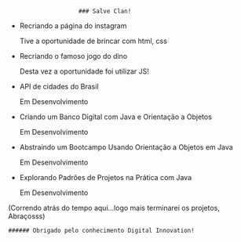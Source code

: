 						### Salve Clan!

- Recriando a página do instagram

	Tive a oportunidade de brincar com html, css

- Recriando o famoso jogo do dino

	Desta vez a oportunidade foi utilizar JS!

- API de cidades do Brasil

	Em Desenvolvimento
	
	
- Criando um Banco Digital com Java e Orientação a Objetos

	Em Desenvolvimento
	
- Abstraindo um Bootcampo Usando Orientação a Objetos em Java

	Em Desenvolvimento
	
- Explorando Padrões de Projetos na Prática com Java

	Em Desenvolvimento
	
(Correndo atrás do tempo aqui...logo mais terminarei os projetos, Abraçosss)
	
	###### Obrigado pelo conhecimento Digital Innovation!
